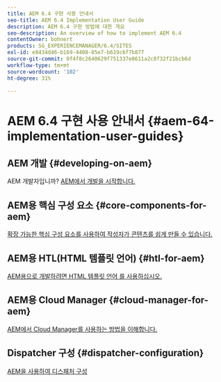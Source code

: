 ```yaml
---
title: AEM 6.4 구현 사용 안내서
seo-title: AEM 6.4 Implementation User Guide
description: AEM 6.4 구현 방법에 대한 개요
seo-description: An overview of how to implement AEM 6.4
contentOwner: bohnert
products: SG_EXPERIENCEMANAGER/6.4/SITES
exl-id: e8434d46-b169-4408-85e7-b619c6f7b877
source-git-commit: 0f4f8c2640629f751337e8611a2c8f32f21bcb6d
workflow-type: tm+mt
source-wordcount: '102'
ht-degree: 31%

---
```


# AEM 6.4 구현 사용 안내서 {#aem-64-implementation-user-guides}

## AEM 개발 {#developing-on-aem}

AEM 개발자입니까? [AEM에서 개발을 시작합니다.](/help/sites-developing/home.md)

## AEM용 핵심 구성 요소 {#core-components-for-aem}

[확장 가능한 핵심 구성 요소를 사용하여 작성자가 콘텐츠를 쉽게 만들 수 있습니다.](https://experienceleague.adobe.com/docs/experience-manager-core-components/using/introduction.html)

## AEM용 HTL(HTML 템플릿 언어) {#htl-for-aem}

[AEM용으로 개발하려면 HTML 템플릿 언어 를 사용하십시오.](https://experienceleague.adobe.com/docs/experience-manager-htl/using/overview.html?lang=ko-KR)

## AEM용 Cloud Manager {#cloud-manager-for-aem}

[AEM에서 Cloud Manager를 사용하는 방법을 이해합니다.](https://experienceleague.adobe.com/docs/experience-manager-cloud-manager/using/introduction-to-cloud-manager.html?lang=en)

## Dispatcher 구성 {#dispatcher-configuration}

[AEM을 사용하여 디스패처 구성](https://experienceleague.adobe.com/docs/experience-manager-dispatcher/using/dispatcher.html?lang=ko-KR)
